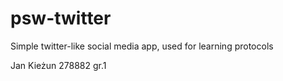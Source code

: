 # psw-twitter
Simple twitter-like social media app, used for learning protocols

Jan Kieżun 278882 gr.1
